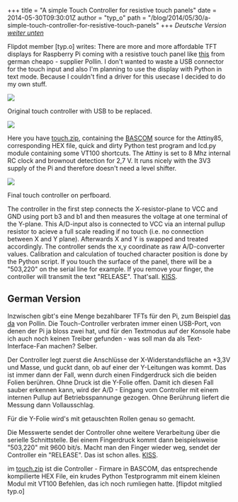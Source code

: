 +++
title = "A simple Touch Controller for resistive touch panels"
date = 2014-05-30T09:30:01Z
author = "typ_o"
path = "/blog/2014/05/30/a-simple-touch-controller-for-resistive-touch-panels"
+++
*Deutsche Version [weiter unten](#german-version)*

Flipdot member \[typ.o\] writes: There are more and more affordable TFT
displays for Raspberry Pi coming with a resistive touch panel like
[this](https://www.pollin.de/shop/dt/NTMwOTc4OTk-/Bauelemente_Bauteile/Aktive_Bauelemente/Displays/7_17_78_cm_Display_Set_mit_Touchscreen_LS_7T_HDMI_DVI_VGA_CVBS.html)
from german cheapo - supplier Pollin. I don't wanted to waste a USB
connector for the touch input and also I'm planning to use the display
with Python in text mode. Because I couldn't find a driver for this
usecase I decided to do my own stuff.

![](/media/touch_USB.jpg)

Original touch controller with USB to be replaced.

![](/media/touch_sch.jpg)

Here you have
[touch.zip](/media/touch.zip "touch.zip"),
containing the
[BASCOM](https://mcselec.com/index.php?option=com_frontpage&Itemid=1)
source for the Attiny85, corresponding HEX file, quick and dirty Python
test program and lcd.py module containing some VT100 shortcuts. The
Attiny is set to 8 Mhz internal RC clock and brownout detection for 2,7
V. It runs nicely with the 3V3 supply of the Pi and therefore doesn't
need a level shifter.

![](/media/touch_final.jpg)

Final touch controller on perfboard.

The controller in the first step connects the X-resistor-plane to VCC
and GND using port b3 and b1 and then measures the voltage at one
terminal of the Y-plane. This A/D-input also is connected to VCC via an
internal pullup resistor to acieve a full scale reading if no touch
(i.e. no connection between X and Y plane). Afterwards X and Y is
swapped and treated accordingly. The controller sends the x,y coordinate
as raw A/D-converter values. Calibration and calculation of touched
character position is done by the Python script. If you touch the
surface of the panel, there will be a "503,220" on the serial line for
example. If you remove your finger, the controller will transmit the
text "RELEASE". That'sall.
[KISS](https://en.wikipedia.org/wiki/KISS_principle).

## German Version

Inzwischen gibt\'s eine Menge bezahlbarer TFTs für den Pi, zum Beispiel
[das
da](http://www.pollin.de/shop/dt/NTMwOTc4OTk-/Bauelemente_Bauteile/Aktive_Bauelemente/Displays/7_17_78_cm_Display_Set_mit_Touchscreen_LS_7T_HDMI_DVI_VGA_CVBS.html)
von Pollin. Die Touch-Controller verbraten immer einen USB-Port, von
denen der Pi ja bloss zwei hat, und für den Textmodus auf der Konsole
habe ich auch noch keinen Treiber gefunden - was soll man da als
Text-Interface-Fan machen? Selber.

Der Controller legt zuerst die Anschlüsse der X-Widerstandsfläche an
+3,3V und Masse, und guckt dann, ob auf einer der Y-Leitungen was kommt.
Das ist immer dann der Fall, wenn durch einen Findgerdruck sich die
beiden Folien berühren. Ohne Druck ist die Y-Folie offen. Damit ich
diesen Fall sauber erkennen kann, wird der A/D - Eingang vom Controller
mit einem internen Pullup auf Betriebsspannunge gezogen. Ohne Berührung
liefert die Messung dann Vollausschlag.

Für die Y-Folie wird\'s mit getauschten Rollen genau so gemacht.

Die Messwerte sendet der Controller ohne weitere Verarbeitung über die
serielle Schnittstelle. Bei einem Fingerdruck kommt dann beispielsweise
\"503,220\" mit 9600 bit/s. Macht man den Finger wieder weg, sendet der
Controller ein \"RELEASE\". Das ist schon alles.
[KISS](http://de.wikipedia.org/wiki/KISS-Prinzip).

im [touch.zip](/media/touch.zip "touch.zip") ist die Controller -
Firmare in BASCOM, das entsprechende kompilierte HEX File, ein krudes
Python Testprogramm mit einem kleinen Modul mit VT100 Befehlen, das ich
noch rumliegen hatte. \[flipdot mitglied typ.o\]
